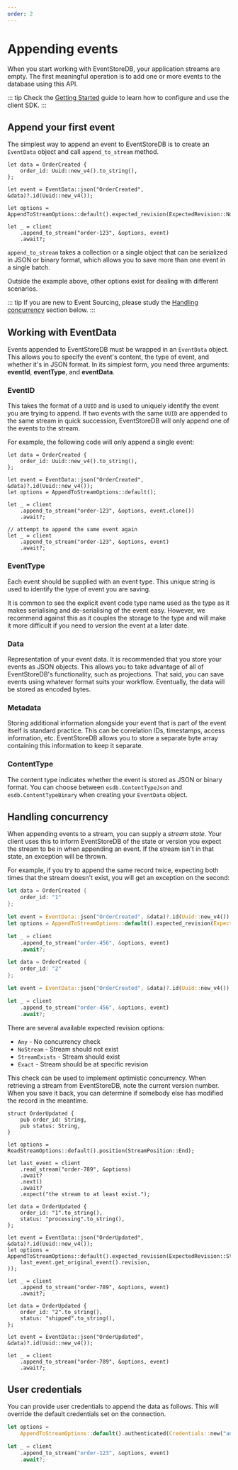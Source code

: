 ```yaml
---
order: 2
---
```


# Appending events

When you start working with EventStoreDB, your application streams are empty. The first meaningful operation is to add one or more events to the database using this API.

::: tip
Check the [Getting Started](getting-started.md) guide to learn how to configure and use the client SDK.
:::

## Append your first event

The simplest way to append an event to EventStoreDB is to create an `EventData` object and call `append_to_stream` method.

```rs{7-11}
let data = OrderCreated {
    order_id: Uuid::new_v4().to_string(),
};

let event = EventData::json("OrderCreated", &data)?.id(Uuid::new_v4());

let options = AppendToStreamOptions::default().expected_revision(ExpectedRevision::NoStream);

let _ = client
    .append_to_stream("order-123", &options, event)
    .await?;
```

`append_to_stream` takes a collection or a single object that can be serialized in JSON or binary format, which allows you to save more than one event in a single batch.
 
Outside the example above, other options exist for dealing with different scenarios. 

::: tip
If you are new to Event Sourcing, please study the [Handling concurrency](#handling-concurrency) section below.
:::

## Working with EventData

Events appended to EventStoreDB must be wrapped in an `EventData` object. This allows you to specify the event's content, the type of event, and whether it's in JSON format. In its simplest form, you need three arguments: **eventId**, **eventType**, and **eventData**.

### EventID

This takes the format of a `UUID` and is used to uniquely identify the event you are trying to append. If two events with the same `UUID` are appended to the same stream in quick succession, EventStoreDB will only append one of the events to the stream. 

For example, the following code will only append a single event:

```rs{12-15}
let data = OrderCreated {
    order_id: Uuid::new_v4().to_string(),
};

let event = EventData::json("OrderCreated", &data)?.id(Uuid::new_v4());
let options = AppendToStreamOptions::default();

let _ = client
    .append_to_stream("order-123", &options, event.clone())
    .await?;

// attempt to append the same event again
let _ = client
    .append_to_stream("order-123", &options, event)
    .await?;
```

### EventType

Each event should be supplied with an event type. This unique string is used to identify the type of event you are saving. 

It is common to see the explicit event code type name used as the type as it makes serialising and de-serialising of the event easy. However, we recommend against this as it couples the storage to the type and will make it more difficult if you need to version the event at a later date.

### Data

Representation of your event data. It is recommended that you store your events as JSON objects. This allows you to take advantage of all of EventStoreDB's functionality, such as projections. That said, you can save events using whatever format suits your workflow. Eventually, the data will be stored as encoded bytes.

### Metadata

Storing additional information alongside your event that is part of the event itself is standard practice. This can be correlation IDs, timestamps, access information, etc. EventStoreDB allows you to store a separate byte array containing this information to keep it separate.

### ContentType

The content type indicates whether the event is stored as JSON or binary format. You can choose between `esdb.ContentTypeJson` and `esdb.ContentTypeBinary` when creating your `EventData` object. 

## Handling concurrency

When appending events to a stream, you can supply a *stream state*. Your client uses this to inform EventStoreDB of the state or version you expect the stream to be in when appending an event. If the stream isn't in that state, an exception will be thrown. 

For example, if you try to append the same record twice, expecting both times that the stream doesn't exist, you will get an exception on the second:

```rs
let data = OrderCreated {
    order_id: "1"
};

let event = EventData::json("OrderCreated", &data)?.id(Uuid::new_v4());
let options = AppendToStreamOptions::default().expected_revision(ExpectedRevision::NoStream);

let _ = client
    .append_to_stream("order-456", &options, event)
    .await?;

let data = OrderCreated {
    order_id: "2"
};

let event = EventData::json("OrderCreated", &data)?.id(Uuid::new_v4());

let _ = client
    .append_to_stream("order-456", &options, event)
    .await?;
```

There are several available expected revision options: 
- `Any` - No concurrency check
- `NoStream` - Stream should not exist
- `StreamExists` - Stream should exist
- `Exact` - Stream should be at specific revision

This check can be used to implement optimistic concurrency. When retrieving a
stream from EventStoreDB, note the current version number. When you save it back,
you can determine if somebody else has modified the record in the meantime.

```rs{8-13,22,36-38}
struct OrderUpdated {
    pub order_id: String,
    pub status: String,
}

let options = ReadStreamOptions::default().position(StreamPosition::End);

let last_event = client
    .read_stream("order-789", &options)
    .await?
    .next()
    .await?
    .expect("the stream to at least exist.");

let data = OrderUpdated {
    order_id: "1".to_string(),
    status: "processing".to_string(),
};

let event = EventData::json("OrderUpdated", &data)?.id(Uuid::new_v4());
let options = AppendToStreamOptions::default().expected_revision(ExpectedRevision::StreamRevision(
    last_event.get_original_event().revision,
));

let _ = client
    .append_to_stream("order-789", &options, event)
    .await?;

let data = OrderUpdated {
    order_id: "2".to_string(),
    status: "shipped".to_string(),
};

let event = EventData::json("OrderUpdated", &data)?.id(Uuid::new_v4());

let _ = client
    .append_to_stream("order-789", &options, event)
    .await?;
```

## User credentials

You can provide user credentials to append the data as follows. This will override the default credentials set on the connection.

```rs
let options =
    AppendToStreamOptions::default().authenticated(Credentials::new("admin", "changeit"));

let _ = client
    .append_to_stream("order-123", &options, event)
    .await?;
```